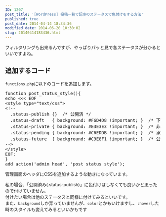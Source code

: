 ```yaml
---
ID: 1207
post_title: '[WordPress] 投稿一覧で記事のステータスで色付けをする方法'
published: true
post_date: 2014-04-14 18:34:36
modified_date: 2014-06-20 10:30:02
slug: 20140414183436.html
---
```

<p>フィルタリングも出来るんですが、やっぱりパッと見で各ステータスが分かるといいですよね。<br />
<!--more--></p>
<h2>追加するコード</h2>
<p><code>functions.php</code>に以下のコードを追加します。</p>
<pre class="prettyprint linenums lang-php">function post_status_style(){
echo &lt;&lt;&lt; EOF
&lt;style type=&quot;text/css&quot;&gt;
&lt;!--
  .status-publish {}  /* 公開済 */
  .status-draft   { background: #F6D4D8 !important; }  /* 下書き */
  .status-private { background: #E3E3E3 !important; }  /* 非公開 */
  .status-pending { background: #C6EDDB !important; }  /* 承認待ち */
  .status-future  { background: #C9E8F1 !important; }  /* 公開予約済 */
--&gt;
&lt;/style&gt;
EOF;
}
add_action(&#039;admin_head&#039;, &#039;post_status_style&#039;);</pre>
<p>管理画面のヘッダにCSSを追加するような動きになっています。</p>
<p>私の場合、「公開済み(.status-publish)」に色付けはしなくても良いかと思ったので付けていません。<br />
付けたい場合は他のステータスと同様に付けてみるといいです。<br />
また、<code>background</code>しか弄っていませんが、<code>color</code>とかもいけますし、<code>:hover</code>した時のスタイルも変えてみるといいかもです</p>